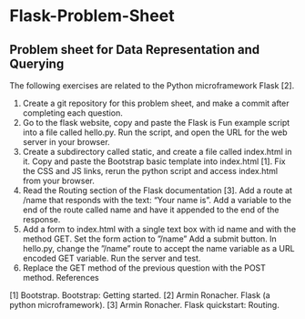 # Flask-Problem-Sheet

## Problem sheet for Data Representation and Querying

The following exercises are related to the Python microframework Flask [2].

  1. Create a git repository for this problem sheet, and make a commit after completing each
  question.
  2. Go to the flask website, copy and paste the Flask is Fun example script into a file called
  hello.py. Run the script, and open the URL for the web server in your browser.
  3. Create a subdirectory called static, and create a file called index.html in it. Copy and
  paste the Bootstrap basic template into index.html [1]. Fix the CSS and JS links, rerun
  the python script and access index.html from your browser.
  4. Read the Routing section of the Flask documentation [3]. Add a route at /name that
  responds with the text: “Your name is”. Add a variable to the end of the route called
  name and have it appended to the end of the response.
  5. Add a form to index.html with a single text box with id name and with the method
  GET. Set the form action to ”/name” Add a submit button. In hello.py, change the
  ”/name” route to accept the name variable as a URL encoded GET variable. Run the
  server and test.
  6. Replace the GET method of the previous question with the POST method.
  References

[1] Bootstrap. Bootstrap: Getting started.
[2] Armin Ronacher. Flask (a python microframework).
[3] Armin Ronacher. Flask quickstart: Routing.
